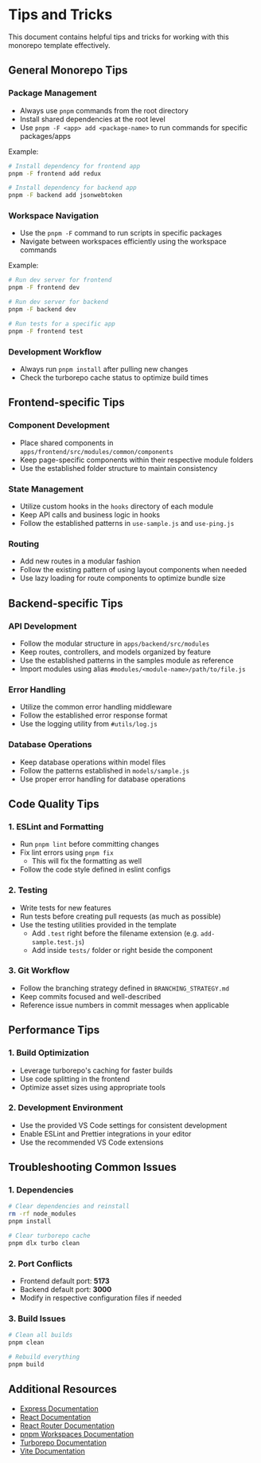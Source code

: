 # Tips and Tricks

This document contains helpful tips and tricks for working with this monorepo template effectively.

## General Monorepo Tips

### Package Management

- Always use `pnpm` commands from the root directory
- Install shared dependencies at the root level
- Use `pnpm -F <app> add <package-name>` to run commands for specific packages/apps

Example:

```sh
# Install dependency for frontend app
pnpm -F frontend add redux

# Install dependency for backend app
pnpm -F backend add jsonwebtoken
```

### Workspace Navigation

- Use the `pnpm -F` command to run scripts in specific packages
- Navigate between workspaces efficiently using the workspace commands

Example:

```sh
# Run dev server for frontend
pnpm -F frontend dev

# Run dev server for backend
pnpm -F backend dev

# Run tests for a specific app
pnpm -F frontend test
```

### Development Workflow

- Always run `pnpm install` after pulling new changes
- Check the turborepo cache status to optimize build times

## Frontend-specific Tips

### Component Development

- Place shared components in `apps/frontend/src/modules/common/components`
- Keep page-specific components within their respective module folders
- Use the established folder structure to maintain consistency

### State Management

- Utilize custom hooks in the `hooks` directory of each module
- Keep API calls and business logic in hooks
- Follow the established patterns in `use-sample.js` and `use-ping.js`

### Routing

- Add new routes in a modular fashion
- Follow the existing pattern of using layout components when needed
- Use lazy loading for route components to optimize bundle size

## Backend-specific Tips

### API Development

- Follow the modular structure in `apps/backend/src/modules`
- Keep routes, controllers, and models organized by feature
- Use the established patterns in the samples module as reference
- Import modules using alias `#modules/<module-name>/path/to/file.js`

### Error Handling

- Utilize the common error handling middleware
- Follow the established error response format
- Use the logging utility from `#utils/log.js`

### Database Operations

- Keep database operations within model files
- Follow the patterns established in `models/sample.js`
- Use proper error handling for database operations

## Code Quality Tips

### 1. ESLint and Formatting

- Run `pnpm lint` before committing changes
- Fix lint errors using `pnpm fix`
  - This will fix the formatting as well
- Follow the code style defined in eslint configs

### 2. Testing

- Write tests for new features
- Run tests before creating pull requests (as much as possible)
- Use the testing utilities provided in the template
  - Add `.test` right before the filename extension (e.g. `add-sample.test.js`)
  - Add inside `tests/` folder or right beside the component

### 3. Git Workflow

- Follow the branching strategy defined in `BRANCHING_STRATEGY.md`
- Keep commits focused and well-described
- Reference issue numbers in commit messages when applicable

## Performance Tips

### 1. Build Optimization

- Leverage turborepo's caching for faster builds
- Use code splitting in the frontend
- Optimize asset sizes using appropriate tools

### 2. Development Environment

- Use the provided VS Code settings for consistent development
- Enable ESLint and Prettier integrations in your editor
- Use the recommended VS Code extensions

## Troubleshooting Common Issues

### 1. Dependencies

```bash
# Clear dependencies and reinstall
rm -rf node_modules
pnpm install

# Clear turborepo cache
pnpm dlx turbo clean
```

### 2. Port Conflicts

- Frontend default port: **5173**
- Backend default port: **3000**
- Modify in respective configuration files if needed

### 3. Build Issues

```bash
# Clean all builds
pnpm clean

# Rebuild everything
pnpm build
```

## Additional Resources

- [Express Documentation](https://expressjs.com/)
- [React Documentation](https://react.dev)
- [React Router Documentation](https://reactrouter.com)
- [pnpm Workspaces Documentation](https://pnpm.io/workspaces)
- [Turborepo Documentation](https://turborepo.org/docs)
- [Vite Documentation](https://vitejs.dev/)
